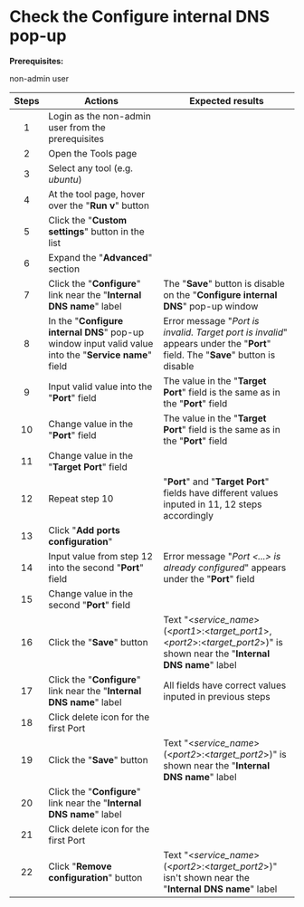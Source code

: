 # Check the Configure internal DNS pop-up
**Prerequisites:**

non-admin user

| Steps | Actions | Expected results |
| :---: | --- | --- |
| 1 | Login as the non-admin user from the prerequisites | |
| 2 | Open the Tools page | |
| 3 | Select any tool (e.g. _ubuntu_) | |
| 4 | At the tool page, hover over the "**Run v**" button | |
| 5 | Click the "**Custom settings**" button in the list | |
| 6 | Expand the "**Advanced**" section | |
| 7 | Click the "**Configure**" link near the "**Internal DNS name**" label | The "**Save**" button is disable on the "**Configure internal DNS**" pop-up window |
| 8 | In the "**Configure internal DNS**" pop-up window input valid value into the "**Service name**" field | Error message "_Port is invalid. Target port is invalid_" appears under the "**Port**" field. The "**Save**" button is disable |
| 9 | Input valid value into the "**Port**" field | The value in the "**Target Port**" field is the same as in the "**Port**" field |
| 10 | Change value in the "**Port**" field | The value in the "**Target Port**" field is the same as in the "**Port**" field |
| 11 | Change value in the "**Target Port**" field | |
| 12 | Repeat step 10 | "**Port**" and "**Target Port**" fields have different values inputed in 11, 12 steps accordingly |
| 13 | Click "**Add ports configuration**" | |
| 14 | Input value from step 12 into the second "**Port**" field | Error message "_Port <...> is already configured_" appears under the "**Port**" field |
| 15 | Change value in the second "**Port**" field | |
| 16 | Click the "**Save**" button | Text "<_service_name_> (<_port1_>:<_target_port1_>, <_port2_>:<_target_port2_>)" is shown near the "**Internal DNS name**" label |
| 17 | Click the "**Configure**" link near the "**Internal DNS name**" label | All fields have correct values inputed in previous steps |
| 18 | Click delete icon for the first Port | |
| 19 | Click the "**Save**" button | Text "<_service_name_> (<_port2_>:<_target_port2_>)" is shown near the "**Internal DNS name**" label |
| 20 | Click the "**Configure**" link near the "**Internal DNS name**" label | |
| 21 | Click delete icon for the first Port | |
| 22 | Click  "**Remove configuration**" button | Text "<_service_name_> (<_port2_>:<_target_port2_>)" isn't shown near the "**Internal DNS name**" label |